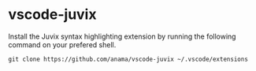 # vscode-juvix

Install the Juvix syntax highlighting extension by running the following
command on your prefered shell.

```
git clone https://github.com/anama/vscode-juvix ~/.vscode/extensions
```


